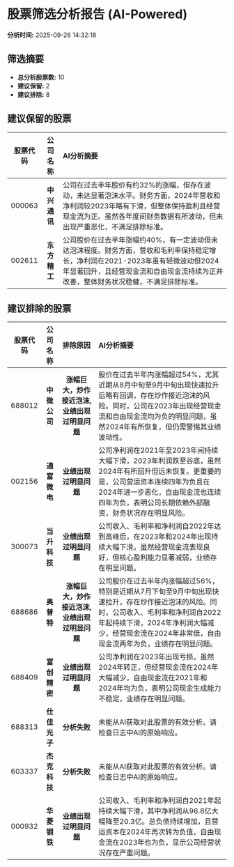 # 股票筛选分析报告 (AI-Powered)

**分析时间:** 2025-09-26 14:32:18

## 筛选摘要

- **总分析股票数:** 10
- **建议保留:** 2
- **建议排除:** 8

## 建议保留的股票

| 股票代码 | 公司名称 | AI分析摘要 |
|:---:|:---:|:---|
| 000063 | **中兴通讯** | 公司在过去半年股价有约32%的涨幅，但存在波动，未达显著泡沫水平。财务方面，2024年营收和净利润较2023年略有下滑，但整体保持盈利且经营现金流为正。虽然各年度间财务数据有所波动，但未出现严重恶化，不满足排除标准。 |
| 002611 | **东方精工** | 公司股价在过去半年涨幅约40%，有一定波动但未达泡沫程度。财务方面，营收和毛利率保持稳定增长，净利润在2021-2023年虽有轻微波动但2024年显著回升，且经营现金流和自由现金流持续为正并改善，整体财务状况稳健，不满足排除标准。 |

## 建议排除的股票

| 股票代码 | 公司名称 | 排除原因 | AI分析摘要 |
|:---:|:---:|:---:|:---|
| 688012 | **中微公司** | **涨幅巨大，炒作接近泡沫, 业绩出现过明显问题** | 股价在过去半年内涨幅超过54%，尤其近期从8月中旬至9月中旬出现快速拉升后略有回调，存在炒作接近泡沫的风险。同时，公司在2023年出现经营现金流和自由现金流均为负的明显问题，虽然2024年有所恢复，但仍需警惕其业绩波动性。 |
| 002156 | **通富微电** | **业绩出现过明显问题** | 公司净利润在2021年至2023年间持续大幅下滑，2023年利润跌至谷底，虽然2024年有所回升但远未恢复。更重要的是，公司营运资本连续四年为负且在2024年进一步恶化，自由现金流也连续四年为负，表明公司长期依赖外部融资，财务状况存在明显风险。 |
| 300073 | **当升科技** | **业绩出现过明显问题** | 公司收入、毛利率和净利润自2022年达到高峰后，在2023年和2024年出现持续大幅下滑。虽然经营现金流表现良好，但核心盈利能力显著减弱，业绩存在明显问题。 |
| 688686 | **奥普特** | **涨幅巨大，炒作接近泡沫, 业绩出现过明显问题** | 公司股价在过去半年内涨幅超过56%，特别是近期从7月下旬至9月中旬出现快速拉升，存在炒作接近泡沫的风险。同时，公司收入、毛利率和净利润自2022年起持续下滑，2024年净利润大幅减少，经营现金流在2024年非常低，自由现金流两年为负，业绩存在明显问题。 |
| 688409 | **富创精密** | **业绩出现过明显问题** | 公司净利润在2023年出现亏损，虽然2024年转正，但经营现金流在2024年大幅减少，自由现金流在2021年和2024年均为负，表明公司现金生成能力不稳定，业绩存在明显问题。 |
| 688313 | **仕佳光子** | **分析失败** | 未能从AI获取对此股票的有效分析。请检查日志中AI的原始响应。 |
| 603337 | **杰克科技** | **分析失败** | 未能从AI获取对此股票的有效分析。请检查日志中AI的原始响应。 |
| 000932 | **华菱钢铁** | **业绩出现过明显问题** | 公司收入、毛利率和净利润自2021年起持续大幅下滑，其中净利润从96.8亿大幅降至20.3亿。总负债持续增加，且营运资本在2024年再次转为负值，自由现金流在2023年也为负，显示公司经营状况存在严重问题。 |
